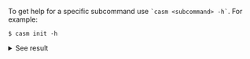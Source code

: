 To get help for a specific subcommand use `` `casm <subcommand> -h` ``. For example:
```
$ casm init -h
```
<details><summary markdown="span">See result</summary>

```
$ casm init -h

'casm init' usage:
  -h [ --help ]         Print help message
  --desc                Print extended usage description
  -f [ --force ]        Force using a non-reduced, non-primitive, or 
                        left-handed PRIM
```
</details>
<br>
